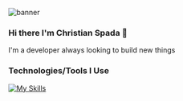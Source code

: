 ![banner](https://github.com/christian-spada/christian-spada/assets/63130100/36c8d0ec-ba63-4c88-bf43-582744057643)

### Hi there I'm Christian Spada 👋

I'm a developer always looking to build new things

### Technologies/Tools I Use
[![My Skills](https://skillicons.dev/icons?i=js,typescript,html,css,react,python,express,flask,docker,figma)](https://skillicons.dev)
